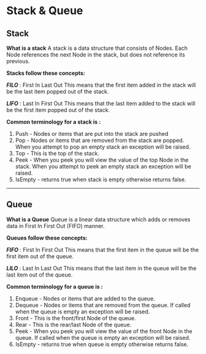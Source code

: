 # Stack & Queue 

## Stack 
**What is a stack**
A stack is a data structure that consists of Nodes. Each Node references the next Node in the stack, but does not reference its previous.

**Stacks follow these concepts:**

***FILO*** : First In Last Out
This means that the first item added in the stack will be the last item popped out of the stack.

***LIFO*** : Last In First Out
This means that the last item added to the stack will be the first item popped out of the stack.

**Common terminology for a stack is :**

1. Push - Nodes or items that are put into the stack are pushed
2. Pop - Nodes or items that are removed from the stack are popped. When you attempt to pop an empty stack an exception will be raised.
3. Top - This is the top of the stack.
4. Peek - When you peek you will view the value of the top Node in the stack. When you attempt to peek an empty stack an exception will be raised.
5. IsEmpty - returns true when stack is empty otherwise returns false.

---

## Queue

**What is a Queue**
Queue is a linear data structure which adds or removes data in First In First Out (FIFO) manner.

**Queues follow these concepts:**

***FIFO*** : First In First Out
This means that the first item in the queue will be the first item out of the queue.

***LILO*** : Last In Last Out
This means that the last item in the queue will be the last item out of the queue.

**Common terminology for a queue is :**

1. Enqueue - Nodes or items that are added to the queue.
2. Dequeue - Nodes or items that are removed from the queue. If called when the queue is empty an exception will be raised.
3. Front - This is the front/first Node of the queue.
4. Rear - This is the rear/last Node of the queue.
5. Peek - When you peek you will view the value of the front Node in the queue. If called when the queue is empty an exception will be raised.
6. IsEmpty - returns true when queue is empty otherwise returns false.
